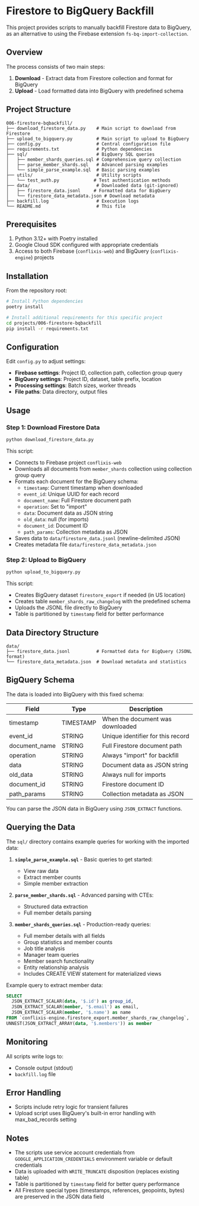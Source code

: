 # Firestore to BigQuery Backfill

This project provides scripts to manually backfill Firestore data to BigQuery, as an alternative to using the Firebase extension `fs-bq-import-collection`.

## Overview

The process consists of two main steps:

1. **Download** - Extract data from Firestore collection and format for BigQuery
2. **Upload** - Load formatted data into BigQuery with predefined schema

## Project Structure

```
006-firestore-bqbackfill/
├── download_firestore_data.py    # Main script to download from Firestore
├── upload_to_bigquery.py         # Main script to upload to BigQuery
├── config.py                     # Central configuration file
├── requirements.txt              # Python dependencies
├── sql/                          # BigQuery SQL queries
│   ├── member_shards_queries.sql # Comprehensive query collection
│   ├── parse_member_shards.sql   # Advanced parsing examples
│   └── simple_parse_example.sql  # Basic parsing examples
├── utils/                        # Utility scripts
│   └── test_auth.py             # Test authentication methods
├── data/                         # Downloaded data (git-ignored)
│   ├── firestore_data.jsonl     # Formatted data for BigQuery
│   └── firestore_data_metadata.json # Download metadata
├── backfill.log                  # Execution logs
└── README.md                     # This file
```

## Prerequisites

1. Python 3.12+ with Poetry installed
2. Google Cloud SDK configured with appropriate credentials
3. Access to both Firebase (`conflixis-web`) and BigQuery (`conflixis-engine`) projects

## Installation

From the repository root:

```bash
# Install Python dependencies
poetry install

# Install additional requirements for this specific project
cd projects/006-firestore-bqbackfill
pip install -r requirements.txt
```

## Configuration

Edit `config.py` to adjust settings:

- **Firebase settings**: Project ID, collection path, collection group query
- **BigQuery settings**: Project ID, dataset, table prefix, location
- **Processing settings**: Batch sizes, worker threads
- **File paths**: Data directory, output files

## Usage

### Step 1: Download Firestore Data

```bash
python download_firestore_data.py
```

This script:
- Connects to Firebase project `conflixis-web`
- Downloads all documents from `member_shards` collection using collection group query
- Formats each document for the BigQuery schema:
  - `timestamp`: Current timestamp when downloaded
  - `event_id`: Unique UUID for each record
  - `document_name`: Full Firestore document path
  - `operation`: Set to "import"
  - `data`: Document data as JSON string
  - `old_data`: null (for imports)
  - `document_id`: Document ID
  - `path_params`: Collection metadata as JSON
- Saves data to `data/firestore_data.jsonl` (newline-delimited JSON)
- Creates metadata file `data/firestore_data_metadata.json`

### Step 2: Upload to BigQuery

```bash
python upload_to_bigquery.py
```

This script:
- Creates BigQuery dataset `firestore_export` if needed (in US location)
- Creates table `member_shards_raw_changelog` with the predefined schema
- Uploads the JSONL file directly to BigQuery
- Table is partitioned by `timestamp` field for better performance

## Data Directory Structure

```
data/
├── firestore_data.jsonl          # Formatted data for BigQuery (JSONL format)
└── firestore_data_metadata.json  # Download metadata and statistics
```

## BigQuery Schema

The data is loaded into BigQuery with this fixed schema:

| Field | Type | Description |
|-------|------|-------------|
| timestamp | TIMESTAMP | When the document was downloaded |
| event_id | STRING | Unique identifier for this record |
| document_name | STRING | Full Firestore document path |
| operation | STRING | Always "import" for backfill |
| data | STRING | Document data as JSON string |
| old_data | STRING | Always null for imports |
| document_id | STRING | Firestore document ID |
| path_params | STRING | Collection metadata as JSON |

You can parse the JSON data in BigQuery using `JSON_EXTRACT` functions.

## Querying the Data

The `sql/` directory contains example queries for working with the imported data:

1. **`simple_parse_example.sql`** - Basic queries to get started:
   - View raw data
   - Extract member counts
   - Simple member extraction

2. **`parse_member_shards.sql`** - Advanced parsing with CTEs:
   - Structured data extraction
   - Full member details parsing

3. **`member_shards_queries.sql`** - Production-ready queries:
   - Full member details with all fields
   - Group statistics and member counts
   - Job title analysis
   - Manager team queries
   - Member search functionality
   - Entity relationship analysis
   - Includes CREATE VIEW statement for materialized views

Example query to extract member data:
```sql
SELECT 
  JSON_EXTRACT_SCALAR(data, '$.id') as group_id,
  JSON_EXTRACT_SCALAR(member, '$.email') as email,
  JSON_EXTRACT_SCALAR(member, '$.name') as name
FROM `conflixis-engine.firestore_export.member_shards_raw_changelog`,
UNNEST(JSON_EXTRACT_ARRAY(data, '$.members')) as member
```

## Monitoring

All scripts write logs to:
- Console output (stdout)
- `backfill.log` file

## Error Handling

- Scripts include retry logic for transient failures
- Upload script uses BigQuery's built-in error handling with max_bad_records setting

## Notes

- The scripts use service account credentials from `GOOGLE_APPLICATION_CREDENTIALS` environment variable or default credentials
- Data is uploaded with `WRITE_TRUNCATE` disposition (replaces existing table)
- Table is partitioned by `timestamp` field for better query performance
- All Firestore special types (timestamps, references, geopoints, bytes) are preserved in the JSON data field